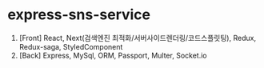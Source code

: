 # express-sns-service

1. [Front] React, Next(검색엔진 최적화/서버사이드렌더링/코드스플릿팅), Redux, Redux-saga, StyledComponent
2. [Back] Express, MySql, ORM, Passport, Multer, Socket.io
